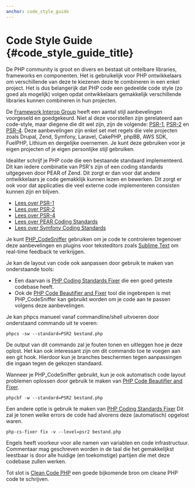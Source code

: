 ```yaml
---
anchor: code_style_guide
---
```


# Code Style Guide {#code_style_guide_title}

De PHP community is groot en divers en bestaat uit ontelbare libraries, frameworks en componenten.
Het is gebruikelijk voor PHP ontwikkelaars om verschillende van deze te kiezenen deze te combineren in een enkel project.
Het is dus belangerijk dat PHP code een gedeelde code style (zo goed als mogelijk) volgen opdat
ontwikkelaars gemakkelijk verschillende libraries kunnen combineren in hun projecten.

De [Framework Interop Group][fig] heeft een aantal stijl aanbevelingen voorgeseld en goedgekeurd.
Niet al deze voorstellen zijn gerelateerd aan code-style, maar diegene die dit wel zijn, zijn de volgende: [PSR-1][psr1], [PSR-2][psr2] en [PSR-4][psr4].
Deze aanbevelingen zijn enkel set met regels die vele projecten zoals Drupal, Zend, Symfony, Laravel, CakePHP, phpBB, AWS SDK,
FuelPHP, Lithium en dergelijke overnemen.
Je kunt deze gebruiken voor je eigen projecten of je eigen personlijke stijl gebruiken.

Idealiter schrijf je PHP code die een bestaande standaard implementeerd. Dit kan iedere combinatie van PSR's zijn of een coding standards uitgegeven door PEAR of Zend.
Dit zorgt er dan voor dat andere ontwikkelaars je code gemakklijk kunnen lezen en bewerken.
Dit zorgt er ook voor dat applicaties die veel externe code implementeren consisten kunnen zijn en blijven.

* [Lees over PSR-1][psr1]
* [Lees over PSR-2][psr2]
* [Lees over PSR-4][psr4]
* [Lees over PEAR Coding Standards][pear-cs]
* [Lees over Symfony Coding Standards][symfony-cs]

Je kunt [PHP_CodeSniffer][phpcs] gebruiken om je code te controleren tegenover deze aanbevelingen en plugins voor teksteditors zoals [Sublime Text][st-cs] om real-time feedback te verkrijgen.

Je kan de layout van code ook aanpassen door gebruik te maken van onderstaande tools:

- Een daarvan is [PHP Coding Standards Fixer][phpcsfixer] die een goed geteste codebase heeft.
- Ook de [PHP Code Beautifier and Fixer][phpcbf] tool die ingebrepen is met PHP_CodeSniffer kan gebruikt worden om je code aan te passen volgens deze aanbevelingen.

Je kan phpcs manueel vanaf commandline/shell uitvoeren door onderstaand commando uit te voeren:

    phpcs -sw --standard=PSR2 bestand.php

De output van dit commando zal je fouten tonen en uitleggen hoe je deze oplost.
Het kan ook interessant zijn om dit commando toe te voegen aan een git hook.
Hierdoor kun je branches beschermen tegen aanpassingen die ingaan tegen de gekozen standaard.

Wanneer je PHP_CodeSniffer gebruikt, kun je ook automatisch code layout problemen oplossen door gebruik te maken van 
[PHP Code Beautifier and Fixer][phpcbf].

    phpcbf -w --standard=PSR2 bestand.php

Een andere optie is gebruik te maken van [PHP Coding Standards Fixer][phpcsfixer]
Dit zal je tonen welke errors de code had alvorens deze (automatisch) opgelost waren.

    php-cs-fixer fix -v --level=psr2 bestand.php

Engels heeft voorkeur voor alle namen van variablen en code infrastructuur. Commentaar mag geschreven worden in de taal die het gemakkelijkst leestbaar is door alle huidige (en toekomstige) partijen die met deze codebase zullen werken.

Tot slot is [Clean Code PHP][cleancode] een goede bijkomende bron om cleane PHP code te schrijven.

[fig]: https://www.php-fig.org/
[psr1]: https://www.php-fig.org/psr/psr-1/
[psr2]: https://www.php-fig.org/psr/psr-2/
[psr4]: https://www.php-fig.org/psr/psr-4/
[pear-cs]: https://pear.php.net/manual/en/standards.php
[symfony-cs]: https://symfony.com/doc/current/contributing/code/standards.html
[phpcs]: https://pear.php.net/package/PHP_CodeSniffer/
[phpcbf]: https://github.com/squizlabs/PHP_CodeSniffer/wiki/Fixing-Errors-Automatically
[st-cs]: https://github.com/benmatselby/sublime-phpcs
[phpcsfixer]: https://cs.sensiolabs.org/
[cleancode]: https://github.com/jupeter/clean-code-php
